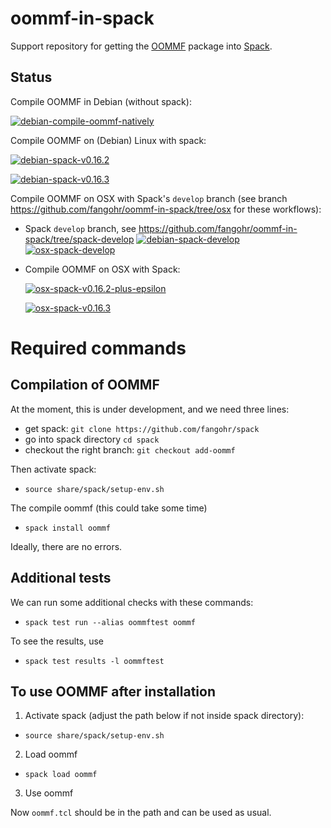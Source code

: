 # oommf-in-spack

Support repository for getting the [OOMMF](https://math.nist.gov/oommf/) package into [Spack](http://spack.readthedocs.io).

## Status

Compile OOMMF in Debian (without spack):

[![debian-compile-oommf-natively](https://github.com/fangohr/oommf-in-spack/actions/workflows/debian-compile-oommf-natively.yml/badge.svg)](https://github.com/fangohr/oommf-in-spack/actions/workflows/debian-compile-oommf-natively.yml)

Compile OOMMF on (Debian) Linux with spack:

[![debian-spack-v0.16.2](https://github.com/fangohr/oommf-in-spack/actions/workflows/debian-spack-v0.16.2.yml/badge.svg)](https://github.com/fangohr/oommf-in-spack/actions/workflows/debian-spack-v0.16.2.yml)

[![debian-spack-v0.16.3](https://github.com/fangohr/oommf-in-spack/actions/workflows/debian-spack-v0.16.3.yml/badge.svg)](https://github.com/fangohr/oommf-in-spack/actions/workflows/debian-spack-v0.16.3.yml)



Compile OOMMF on OSX with Spack's `develop` branch (see branch https://github.com/fangohr/oommf-in-spack/tree/osx for these workflows):

- Spack `develop` branch, see https://github.com/fangohr/oommf-in-spack/tree/spack-develop
  [![debian-spack-develop](https://github.com/fangohr/oommf-in-spack/actions/workflows/debian-spack-develop.yml/badge.svg?branch=spack-develop)](https://github.com/fangohr/oommf-in-spack/actions/workflows/debian-spack-develop.yml)
    [![osx-spack-develop](https://github.com/fangohr/oommf-in-spack/actions/workflows/osx-spack-develop.yml/badge.svg?branch=spack-develop)](https://github.com/fangohr/oommf-in-spack/actions/workflows/osx-spack-develop.yml)

- Compile OOMMF on OSX with Spack:

  [![osx-spack-v0.16.2-plus-epsilon](https://github.com/fangohr/oommf-in-spack/actions/workflows/osx-spack-v0.16.2.yml/badge.svg?branch=osx)](https://github.com/fangohr/oommf-in-spack/actions/workflows/osx-spack-v0.16.2.yml)
  
    [![osx-spack-v0.16.3](https://github.com/fangohr/oommf-in-spack/actions/workflows/osx-spack-v0.16.3.yml/badge.svg?branch=osx)](https://github.com/fangohr/oommf-in-spack/actions/workflows/osx-spack-v0.16.3.yml)



# Required commands

## Compilation of OOMMF

At the moment, this is under development, and we need three lines:

- get spack: `git clone https://github.com/fangohr/spack`
- go into spack directory `cd spack`
- checkout the right branch: `git checkout add-oommf`

Then activate spack:

- `source share/spack/setup-env.sh`

The compile oommf (this could take some time)

- `spack install oommf`

Ideally, there are no errors.

## Additional tests

We can run some additional checks with these commands:

- `spack test run --alias oommftest oommf`

To see the results, use
- `spack test results -l oommftest`

## To use OOMMF after installation

1. Activate spack (adjust the path below if not inside spack directory):

- `source share/spack/setup-env.sh`

2. Load oommf

- `spack load oommf`

3. Use oommf

Now `oommf.tcl` should be in the path and can be used as usual.




